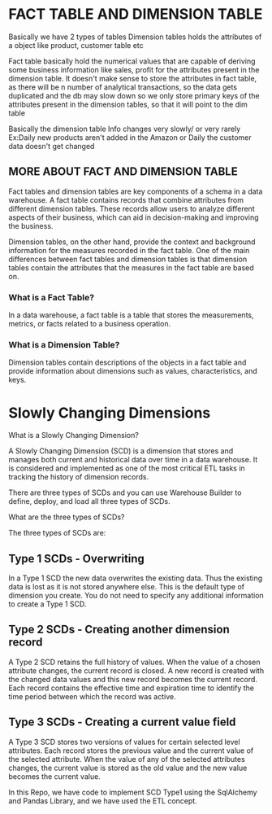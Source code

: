 # FACT TABLE AND DIMENSION TABLE
Basically we have 2 types of tables
Dimension tables holds the attributes of a object like product, customer table etc

Fact table basically hold the numerical values that are capable of deriving some business information like sales, profit for the attributes present in the dimension table.
It doesn't make sense to store the attributes in fact table, as there will be n number of analytical transactions, so the data gets duplicated and the db may slow down
so we only store primary keys of the attributes present in the dimension tables, so that it will point to the dim table

Basically the dimension table Info changes very slowly/ or very rarely
Ex:Daily new products aren't added in the Amazon
or Daily the customer data doesn't get changed

## MORE ABOUT FACT AND DIMENSION TABLE
Fact tables and dimension tables are key components of a schema in a data warehouse. A fact table contains records that combine attributes from different dimension tables. These records allow users to analyze different aspects of their business, which can aid in decision-making and improving the business. 

Dimension tables, on the other hand, provide the context and background information for the measures recorded in the fact table. One of the main differences between fact tables and dimension tables is that dimension tables contain the attributes that the measures in the fact table are based on.

### What is a Fact Table?
In a data warehouse, a fact table is a table that stores the measurements, metrics, or facts related to a business operation. 

### What is a Dimension Table?
Dimension tables contain descriptions of the objects in a fact table and provide information about dimensions such as values, characteristics, and keys. 

# Slowly Changing Dimensions
What is a Slowly Changing Dimension?

A Slowly Changing Dimension (SCD) is a dimension that stores and manages both current and historical data over time in a data warehouse. It is considered and implemented as one of the most critical ETL tasks in tracking the history of dimension records.

There are three types of SCDs and you can use Warehouse Builder to define, deploy, and load all three types of SCDs.

What are the three types of SCDs?

The three types of SCDs are:

## Type 1 SCDs - Overwriting

In a Type 1 SCD the new data overwrites the existing data. Thus the existing data is lost as it is not stored anywhere else. This is the default type of dimension you create. You do not need to specify any additional information to create a Type 1 SCD.

## Type 2 SCDs - Creating another dimension record

A Type 2 SCD retains the full history of values. When the value of a chosen attribute changes, the current record is closed. A new record is created with the changed data values and this new record becomes the current record. Each record contains the effective time and expiration time to identify the time period between which the record was active.

## Type 3 SCDs - Creating a current value field

A Type 3 SCD stores two versions of values for certain selected level attributes. Each record stores the previous value and the current value of the selected attribute. When the value of any of the selected attributes changes, the current value is stored as the old value and the new value becomes the current value.

In this Repo, we have code to implement SCD Type1 using the SqlAlchemy and Pandas Library, and we have used the ETL concept.
